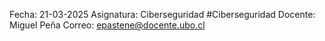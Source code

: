Fecha: 21-03-2025
Asignatura: Ciberseguridad #Ciberseguridad
Docente: Miguel Peña 
Correo:  epastene@docente.ubo.cl
